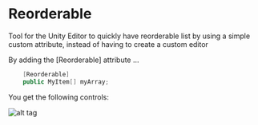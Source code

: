 # Reorderable
Tool for the Unity Editor to quickly have reorderable list by using a simple custom attribute, instead of having to create a custom editor


By adding the [Reorderable] attribute ...
```cs
    [Reorderable]
    public MyItem[] myArray;
```

You get the following controls:

![alt tag](https://cloud.githubusercontent.com/assets/13844285/23100244/25737f14-f64a-11e6-8c43-9717b01ced71.png)



